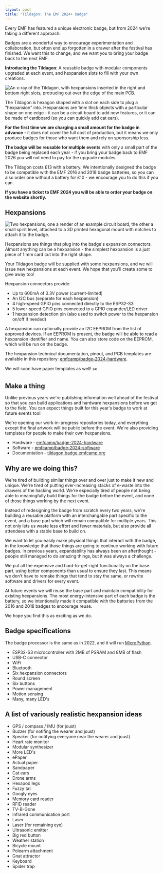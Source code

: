 ```yaml
---
layout: post
title: "Tildagon: The EMF 2024+ badge"
---
```


Every EMF has featured a unique electronic badge, but from 2024 we're taking a different approach.

Badges are a wonderful way to encourage experimentation and collaboration, but often end up forgotten in a drawer after the festival has finished. We want this to change, and we want you to bring your badge back to the next EMF.

**Introducing the Tildagon**: A reusable badge with modular components upgraded at each event, and hexpansion slots to fill with your own creations.

![An x-ray of the Tildagon, with hexpansions inserted in the right and bottom right slots, protruding out over the edge of the main PCB.](../../../../images/2024-badge-photos/xray.png "A Tildagon x-ray")

The Tildagon is hexagon shaped with a slot on each side to plug a "hexpansion" into. Hexpansions are 1mm thick objects with a particular shape on one edge - it can be a circuit board to add new features, or it can be made of cardboard (so you can quickly add cat ears).

**For the first time we are charging a small amount for the badge in advance** - it does not cover the full cost of production, but it means we only produce badges for those who want them and rely on sponsorship less.

**The badge will be reusable for multiple events** with only a small part of the badge being replaced each year - if you bring your badge back to EMF 2026 you will not need to pay for the upgrade modules.

The Tildagon costs £13 with a battery. We intentionally designed the badge to be compatible with the EMF 2016 and 2018 badge batteries, so you can also order one without a battery for £10 - we encourage you to do this if you can.

**If you have a ticket to EMF 2024 you will be able to order your badge on the website shortly.**


## Hexpansions

![Two hexpansions, one a render of an example circuit board, the other a small spirit level, attached to a 3D printed hexagonal mount with notches to attach it to the badge.](../../../../images/2024-badge-photos/hexpansion_pair.png "Two hexpansions")

Hexpansions are things that plug into the badge's expansion connectors. Almost anything can be a hexpansion - the simplest hexpansion is a just piece of 1 mm card cut into the right shape.

Your Tildagon badge will be supplied with some hexpansions, and we will issue new hexpansions at each event. We hope that you'll create some to give away too!

Hexpansion connectors provide:

* Up to 600mA of 3.3V power (current-limited)
* An I2C bus (separate for each hexpansion)
* 4 high-speed GPIO pins connected directly to the ESP32-S3
* 5 lower-speed GPIO pins connected to a GPIO expander/LED driver
* 1 hexpansion detection pin (also used to switch power to the hexpansion on/off if needed)

A hexpansion can optionally provide an I2C EEPROM from the list of approved devices. If an EEPROM is present, the badge will be able to read a hexpansion identifier and name. You can also store code on the EEPROM, which will be run on the badge.

The hexpansion technical documentation, pinout, and PCB templates are available in this repository: [emfcamp/badge-2024-hardware](https://github.com/emfcamp/badge-2024-hardware).

We will soon have paper templates as well! ✂️


## Make a thing

Unlike previous years we're publishing information well ahead of the festival so that you can build applications and hardware hexpansions before we get to the field. You can expect things built for this year's badge to work at future events too!

We're opening our work-in-progress repositories today, and everything except the final artwork will be public before the event. We're also providing templates for people to make their own hexpansions.

* Hardware - [emfcamp/badge-2024-hardware](https://github.com/emfcamp/badge-2024-hardware)
* Software - [emfcamp/badge-2024-software](https://github.com/emfcamp/badge-2024-software)
* Documentation - [tildagon.badge.emfcamp.org](https://tildagon.badge.emfcamp.org/)

## Why are we doing this?

We're tired of building similar things over and over just to make it new and unique. We're tired of putting ever-increasing stacks of e-waste into the drawers of the hacking world. We're especially tired of people not being able to meaningfully build things for the badge before the event, and none of those things working by the next event.

Instead of redesigning the badge from scratch every two years, we're building a reusable platform with an interchangable part specific to the event, and a base part which will remain compatible for multiple years. This not only lets us waste less effort and fewer materials, but also provide all attendees with a stable base to build on.

We want to let you easily make physical things that interact with the badge, in the knowledge that those things are going to continue working with future badges. In previous years, expandability has always been an afterthought - people still managed to do amazing things, but it was always a challenge.

We put all the expensive and hard-to-get-right functionality on the base part, using better components than usual to ensure they last. This means we don't have to remake things that tend to stay the same, or rewrite software and drivers for every event.

At future events we will reuse the base part and maintain compatibility for existing hexpansions. The most energy-intensive part of each badge is the battery, so we intentionally made it compatible with the batteries from the 2016 and 2018 badges to encourage reuse.

We hope you find this as exciting as we do.

## Badge specifications

The badge processor is the same as in 2022, and it will run [MicroPython](https://micropython.org/).

* ESP32-S3 microcontroller with 2MB of PSRAM and 8MB of flash
* USB-C connector
* WiFi
* Bluetooth
* Six hexpansion connectors
* Round screen
* Six buttons
* Power management
* Motion sensing
* Many, many LED's

## A list of variously realistic hexpansion ideas

* GPS / compass / IMU (for joust)
* Buzzer (for notifing the wearer and joust)
* Speaker (for notifying everyone near the wearer and joust)
* Heart rate monitor
* Modular synthesizer
* More LED's
* ePaper
* Actual paper
* Sandpaper
* Cat ears
* Drone arms
* Hexapod legs
* Fuzzy tail
* Googly eyes
* Memory card reader
* RFID reader
* TV-B-Gone
* Infrared communication port
* Laser
* Laser (for remaining eye)
* Ultrasonic emitter
* Big red button
* Weather station
* Bicycle mount
* Polearm attachment
* Gnat attractor
* Keyboard
* Spider trap
